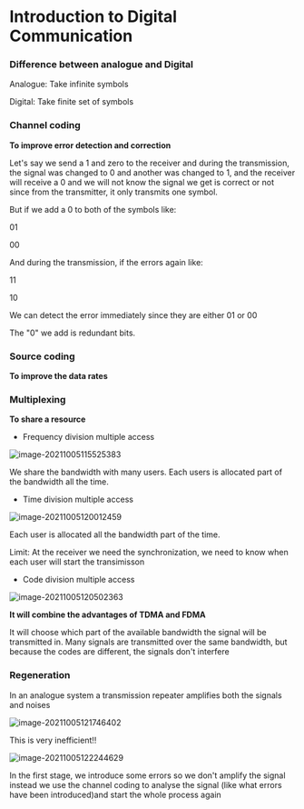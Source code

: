 # Introduction to Digital Communication

### Difference between analogue and Digital

Analogue: Take infinite symbols

Digital: Take finite set of symbols



### Channel coding

**To improve error detection and correction**

Let's say we send a 1 and zero to the receiver and during the transmission, the signal was changed to 0 and another was changed to 1, and the receiver will receive a 0 and we will not know the signal we get is correct or not since from the transmitter, it only transmits one symbol.



But if we add a 0 to both of the symbols like:

  01 

  00



And during the transmission, if the errors again like:

11

10

We can detect the error immediately since they are either  01 or 00

The "0" we add is redundant bits.



### Source coding

**To improve the data rates**



### Multiplexing

**To share a resource**

- Frequency division multiple access

![image-20211005115525383](C:\Users\elc20yl\AppData\Roaming\Typora\typora-user-images\image-20211005115525383.png)

 We share the bandwidth with many users. Each users is allocated part of the bandwidth all the time.



-   Time division multiple access

![image-20211005120012459](C:\Users\elc20yl\AppData\Roaming\Typora\typora-user-images\image-20211005120012459.png)

Each user is allocated all the bandwidth part of the time.

Limit: At the receiver we need the synchronization, we need to know when each user will start the transimisson



- Code division multiple access

![image-20211005120502363](C:\Users\elc20yl\AppData\Roaming\Typora\typora-user-images\image-20211005120502363.png)

**It will combine the advantages of TDMA and FDMA**

It will choose which part of the available bandwidth the signal will be transmitted in. Many signals are transmitted over the same bandwidth, but because the codes are different, the signals don't interfere



### Regeneration

In  an analogue system  a transmission repeater amplifies both the signals and noises

![image-20211005121746402](C:\Users\elc20yl\AppData\Roaming\Typora\typora-user-images\image-20211005121746402.png)

This is very inefficient!!

![image-20211005122244629](C:\Users\elc20yl\AppData\Roaming\Typora\typora-user-images\image-20211005122244629.png)

In the first stage, we introduce some errors so we don't amplify the signal instead we use the  channel coding to analyse the signal (like what errors have been introduced)and start the whole process again